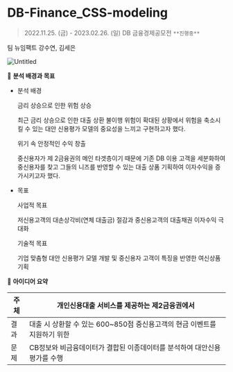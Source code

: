 # DB-Finance_CSS-modeling

> 2022.11.25. (금) - 2023.02.26. (일) 
DB 금융경제공모전
`**진행중**`

팀 뉴임팩트
강수연, 김세은
> 

![Untitled](https://s3-us-west-2.amazonaws.com/secure.notion-static.com/b1c06ea7-2b2c-4fe4-bc25-bcb364277f0f/Untitled.png)

📁 **분석 배경과 목표**

- 분석 배경
    
    
    금리 상승으로 인한 위험 상승
    
    최근 금리 상승으로 인한 대출 상환 불이행 위험이 확대된 상황에서 위험을 축소시킬 수 있는 대안 신용평가 모델의 중요성을 느끼고 구현하고자 했다.
    
    위기 속 안정적인 수익 창출
    
    중신용자가 제 2금융권의 메인 타겟층이기 때문에 기존 DB 이용 고객을 세분화하여 중신용자를 찾고 그들의 니즈를 반영할 수 있는 대출 상품 기획하여 이자수익을 증가시키고자 했다.
    
- 목표
    
    
    사업적 목표
    
    저신용고객의 대손상각비(연체 대출금) 절감과 중신용고객의 대출채권 이자수익 극대화
    
    기술적 목표
    
    기업 맞춤형 대안 신용평가 모델 개발 및 중신용자 고객이 특징을 반영한 여신상품 기획
    

📁 **아이디어 요약**

| 주체 | 개인신용대출 서비스를 제공하는 제2금융권에서 |
| --- | --- |
| 결과 | 대출 시 상환할 수 있는 600~850점 중신용고객의 현금 이벤트를 지원하기 위한 |
| 문제 | CB정보와 비금융데이터가 결합된 이종데이터를 분석하여 대안신용평가를 수행 |
